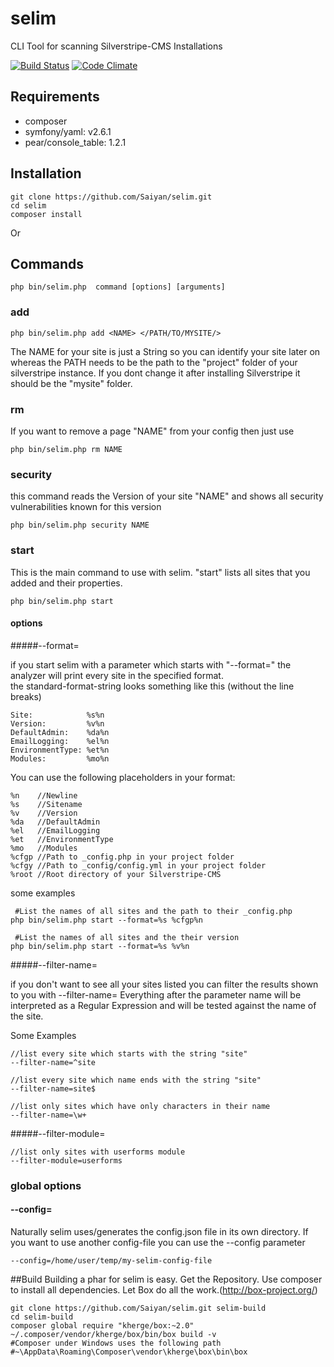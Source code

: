 selim
=====
CLI Tool for scanning Silverstripe-CMS Installations

[![Build Status](https://travis-ci.org/Saiyan/selim.svg?branch=master)](https://travis-ci.org/Saiyan/selim)
[![Code Climate](https://codeclimate.com/github/Saiyan/selim/badges/gpa.svg)](https://codeclimate.com/github/Saiyan/selim)



## Requirements

- composer
- symfony/yaml: v2.6.1
- pear/console_table: 1.2.1


## Installation

```
git clone https://github.com/Saiyan/selim.git
cd selim
composer install
```

Or 

## Commands

```
php bin/selim.php  command [options] [arguments]
```

### add

```
php bin/selim.php add <NAME> </PATH/TO/MYSITE/>
```

The NAME for your site is just a String so you can identify your site later on whereas the PATH needs to be the path to the "project" folder of your silverstripe instance.
If you dont change it after installing Silverstripe it should be the "mysite" folder.
### rm
If you want to remove a page "NAME" from your config then just use

```
php bin/selim.php rm NAME
```

### security
this command reads the Version of your site "NAME" and shows all security vulnerabilities known for this version   

```
php bin/selim.php security NAME
``` 

### start

This is the main command to use with selim. "start" lists all sites that you added and their properties.

```
php bin/selim.php start
```

#### options
#####--format=

if you start selim with a parameter which starts with "--format=" the analyzer will print every site in the specified format.  
the standard-format-string looks something like this (without the line breaks) 

```
Site:            %s%n
Version:         %v%n
DefaultAdmin:    %da%n
EmailLogging:    %el%n
EnvironmentType: %et%n
Modules:         %mo%n
```

You can use the following placeholders in your format:
```
%n    //Newline
%s    //Sitename
%v    //Version
%da   //DefaultAdmin
%el   //EmailLogging
%et   //EnvironmentType
%mo   //Modules
%cfgp //Path to _config.php in your project folder
%cfgy //Path to _config/config.yml in your project folder
%root //Root directory of your Silverstripe-CMS
```

some examples
```
 #List the names of all sites and the path to their _config.php
php bin/selim.php start --format=%s %cfgp%n

 #List the names of all sites and the their version
php bin/selim.php start --format=%s %v%n
```

#####--filter-name=

if you don't want to see all your sites listed you can filter the results shown to you with --filter-name=
Everything after the parameter name will be interpreted as a Regular Expression and will be tested against the name of the site.
 
Some Examples
```
//list every site which starts with the string "site"
--filter-name=^site

//list every site which name ends with the string "site"
--filter-name=site$

//list only sites which have only characters in their name  
--filter-name=\w+
```

#####--filter-module=
```
//list only sites with userforms module  
--filter-module=userforms
```

### global options
#### --config=

Naturally selim uses/generates the config.json file in its own directory. If you want to use another config-file you can use the --config parameter 

```
--config=/home/user/temp/my-selim-config-file
```

##Build
Building a phar for selim is easy.
Get the Repository.
Use composer to install all dependencies.
Let Box do all the work.(http://box-project.org/)
```
git clone https://github.com/Saiyan/selim.git selim-build
cd selim-build
composer global require "kherge/box:~2.0"
~/.composer/vendor/kherge/box/bin/box build -v
#Composer under Windows uses the following path 
#~\AppData\Roaming\Composer\vendor\kherge\box\bin\box
```
